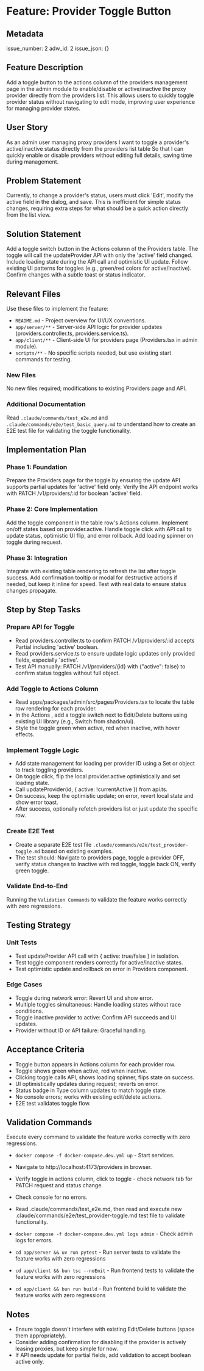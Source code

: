 # Feature: Provider Toggle Button

## Metadata

issue_number: 2
adw_id: 2
issue_json: {}

## Feature Description

Add a toggle button to the actions column of the providers management page in the admin module to enable/disable or active/inactive the proxy provider directly from the providers list. This allows users to quickly toggle provider status without navigating to edit mode, improving user experience for managing provider states.

## User Story

As an admin user managing proxy providers
I want to toggle a provider's active/inactive status directly from the providers list table
So that I can quickly enable or disable providers without editing full details, saving time during management.

## Problem Statement

Currently, to change a provider's status, users must click 'Edit', modify the active field in the dialog, and save. This is inefficient for simple status changes, requiring extra steps for what should be a quick action directly from the list view.

## Solution Statement

Add a toggle switch button in the Actions column of the Providers table. The toggle will call the updateProvider API with only the 'active' field changed. Include loading state during the API call and optimistic UI update. Follow existing UI patterns for toggles (e.g., green/red colors for active/inactive). Confirm changes with a subtle toast or status indicator.

## Relevant Files

Use these files to implement the feature:

- `README.md` - Project overview for UI/UX conventions.
- `app/server/**` - Server-side API logic for provider updates (providers.controller.ts, providers.service.ts).
- `app/client/**` - Client-side UI for providers page (Providers.tsx in admin module).
- `scripts/**` - No specific scripts needed, but use existing start commands for testing.

### New Files

No new files required; modifications to existing Providers page and API.

### Additional Documentation

Read `.claude/commands/test_e2e.md` and `.claude/commands/e2e/test_basic_query.md` to understand how to create an E2E test file for validating the toggle functionality.

## Implementation Plan

### Phase 1: Foundation

Prepare the Providers page for the toggle by ensuring the update API supports partial updates for 'active' field only. Verify the API endpoint works with PATCH /v1/providers/:id for boolean 'active' field.

### Phase 2: Core Implementation

Add the toggle component in the table row's Actions column. Implement on/off states based on provider.active. Handle toggle click with API call to update status, optimistic UI flip, and error rollback. Add loading spinner on toggle during request.

### Phase 3: Integration

Integrate with existing table rendering to refresh the list after toggle success. Add confirmation tooltip or modal for destructive actions if needed, but keep it inline for speed. Test with real data to ensure status changes propagate.

## Step by Step Tasks

### Prepare API for Toggle

- Read providers.controller.ts to confirm PATCH /v1/providers/:id accepts Partial<Provider> including 'active' boolean.
- Read providers.service.ts to ensure update logic updates only provided fields, especially 'active'.
- Test API manually: PATCH /v1/providers/{id} with {"active": false} to confirm status toggles without full object.

### Add Toggle to Actions Column

- Read apps/packages/admin/src/pages/Providers.tsx to locate the table row rendering for each provider.
- In the Actions <td>, add a toggle switch next to Edit/Delete buttons using existing UI library (e.g., Switch from shadcn/ui).
- Style the toggle green when active, red when inactive, with hover effects.

### Implement Toggle Logic

- Add state management for loading per provider ID using a Set or object to track toggling providers.
- On toggle click, flip the local provider.active optimistically and set loading state.
- Call updateProvider(id, { active: !currentActive }) from api.ts.
- On success, keep the optimistic update; on error, revert local state and show error toast.
- After success, optionally refetch providers list or just update the specific row.

### Create E2E Test

- Create a separate E2E test file `.claude/commands/e2e/test_provider-toggle.md` based on existing examples.
- The test should: Navigate to providers page, toggle a provider OFF, verify status changes to Inactive with red toggle, toggle back ON, verify green toggle.

### Validate End-to-End

Running the `Validation Commands` to validate the feature works correctly with zero regressions.

## Testing Strategy

### Unit Tests

- Test updateProvider API call with { active: true/false } in isolation.
- Test toggle component renders correctly for active/inactive states.
- Test optimistic update and rollback on error in Providers component.

### Edge Cases

- Toggle during network error: Revert UI and show error.
- Multiple toggles simultaneous: Handle loading states without race conditions.
- Toggle inactive provider to active: Confirm API succeeds and UI updates.
- Provider without ID or API failure: Graceful handling.

## Acceptance Criteria

- Toggle button appears in Actions column for each provider row.
- Toggle shows green when active, red when inactive.
- Clicking toggle calls API, shows loading spinner, flips state on success.
- UI optimistically updates during request; reverts on error.
- Status badge in Type column updates to match toggle state.
- No console errors; works with existing edit/delete actions.
- E2E test validates toggle flow.

## Validation Commands

Execute every command to validate the feature works correctly with zero regressions.

- `docker compose -f docker-compose.dev.yml up` - Start services.
- Navigate to http://localhost:4173/providers in browser.
- Verify toggle in actions column, click to toggle - check network tab for PATCH request and status change.
- Check console for no errors.
- Read .claude/commands/test_e2e.md, then read and execute new .claude/commands/e2e/test_provider-toggle.md test file to validate functionality.
- `docker compose -f docker-compose.dev.yml logs admin` - Check admin logs for errors.

- `cd app/server && uv run pytest` - Run server tests to validate the feature works with zero regressions
- `cd app/client && bun tsc --noEmit` - Run frontend tests to validate the feature works with zero regressions
- `cd app/client && bun run build` - Run frontend build to validate the feature works with zero regressions

## Notes

- Ensure toggle doesn't interfere with existing Edit/Delete buttons (space them appropriately).
- Consider adding confirmation for disabling if the provider is actively leasing proxies, but keep simple for now.
- If API needs update for partial fields, add validation to accept boolean active only.